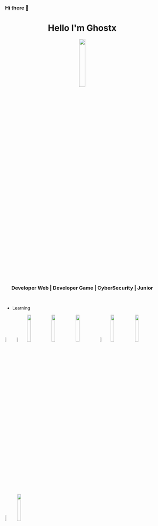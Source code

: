### Hi there 👋

<!--
**srghostx/srghostx** is a ✨ _special_ ✨ repository because its `README.md` (this file) appears on your GitHub profile.

Here are some ideas to get you started:

- 🔭 I’m currently working on ...
- 🌱 I’m currently learning ...
- 👯 I’m looking to collaborate on ...
- 🤔 I’m looking for help with ...
- 💬 Ask me about ...
- 📫 How to reach me: ...
- 😄 Pronouns: ...
- ⚡ Fun fact: ...
-->
<div align="center">
  <h1> Hello I'm Ghostx </h1> <img width="20%" src="https://avatars.githubusercontent.com/u/110248582?s=400&u=0bc553d21dad195b08ddb04c4b0fe7018ed86c2e&v=4" /> 
</div>

<div align ="center">
<h3> Developer Web | Developer Game | CyberSecurity | Junior </h3> 
</div>
</br>

- Learning 
<p>
  
   <img width="6%" src="https://cdn.worldvectorlogo.com/logos/logo-javascript.svg" />&nbsp;
  <img width="6%" src="https://cdn.worldvectorlogo.com/logos/typescript.svg" /> 
  <img width="15%" src="https://www.vectorlogo.zone/logos/reactjs/reactjs-ar21.svg" />
  <img width="15%" src="https://www.vectorlogo.zone/logos/nodejs/nodejs-ar21.svg" /> 
  <img width="15%" src="https://www.vectorlogo.zone/logos/unity3d/unity3d-ar21.svg" />
  <img width="6%" src="https://seeklogo.com/images/C/c-sharp-c-logo-02F17714BA-seeklogo.com.png" /> 
  <img width="15%" src="https://www.vectorlogo.zone/logos/linux/linux-ar21.svg" />
  <img width="15%" src="https://www.vectorlogo.zone/logos/debian/debian-ar21.svg" />
  <img width="7%" src="https://seeklogo.com/images/K/kali-linux-logo-AED181186E-seeklogo.com.png" />
  <img width="15%" src="https://www.vectorlogo.zone/logos/git-scm/git-scm-ar21.svg" />
  <!--
  <img width="15%" src="https://www.vectorlogo.zone/logos/vim/vim-ar21.svg" />
  -->
</p>


